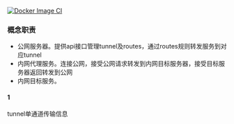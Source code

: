 [![Docker Image CI](https://github.com/obud-dev/tunnel/actions/workflows/docker-image.yml/badge.svg)](https://github.com/obud-dev/tunnel/actions/workflows/docker-image.yml)

### 概念职责
- 公网服务器。提供api接口管理tunnel及routes，通过routes规则转发服务到对应tunnel  
- 内网代理服务。连接公网，接受公网请求转发到内网目标服务器，接受目标服务器返回转发到公网  
- 内网目标服务。  

#### 1
tunnel单通道传输信息  
